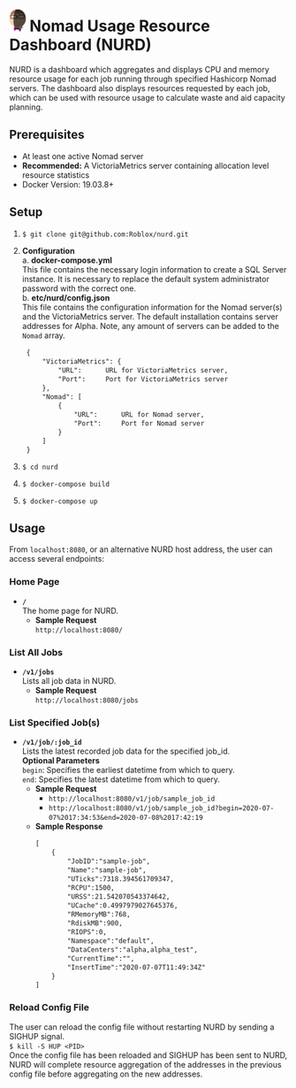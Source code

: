 # <img src="NURD.png" width="30" height="40" alt=":NURD:" class="emoji" title=":NURD:"/> Nomad Usage Resource Dashboard (NURD)
NURD is a dashboard which aggregates and displays CPU and memory resource usage for each job running through specified Hashicorp Nomad servers. The dashboard also displays resources requested by each job, which can be used with resource usage to calculate waste and aid capacity planning. 

## Prerequisites
* At least one active Nomad server
* **Recommended:** A VictoriaMetrics server containing allocation level resource statistics
* Docker Version: 19.03.8+

## Setup
1. `$ git clone git@github.com:Roblox/nurd.git`
2. **Configuration**<br>
    a. **docker-compose.yml**<br>
        This file contains the necessary login information to create a SQL Server instance. It is necessary to replace the default system administrator password with the correct one.<br>
    b. **etc/nurd/config.json**<br>
        This file contains the configuration information for the Nomad server(s) and the VictoriaMetrics server. The default installation contains server addresses for Alpha. Note, any amount of servers can be added to the `Nomad` array.

        {
            "VictoriaMetrics": {
                "URL":      URL for VictoriaMetrics server, 
                "Port":     Port for VictoriaMetrics server
            },
            "Nomad": [
                {
                    "URL":      URL for Nomad server, 
                    "Port":     Port for Nomad server
                }
            ]
        }
3. `$ cd nurd`
4. `$ docker-compose build`
5. `$ docker-compose up`

## Usage
From `localhost:8080`, or an alternative NURD host address, the user can access several endpoints:

### Home Page
* **`/`**<br>
The home page for NURD.
    * **Sample Request**<br>
    `http://localhost:8080/`

### List All Jobs
* **`/v1/jobs`**<br>
Lists all job data in NURD.
    * **Sample Request**<br>
    `http://localhost:8080/jobs`

### List Specified Job(s)
* **`/v1/job/:job_id`**<br>
Lists the latest recorded job data for the specified job_id.<br>
**Optional Parameters**<br>
`begin`: Specifies the earliest datetime from which to query.<br>
`end`: Specifies the latest datetime from which to query.<br>
    * **Sample Request**<br>
        * `http://localhost:8080/v1/job/sample_job_id`<br>
        * `http://localhost:8080/v1/job/sample_job_id?begin=2020-07-07%2017:34:53&end=2020-07-08%2017:42:19`
    * **Sample Response**<br>
        ```
        [
            {
                "JobID":"sample-job",
                "Name":"sample-job",
                "UTicks":7318.394561709347,
                "RCPU":1500,
                "URSS":21.542070543374642,
                "UCache":0.4997979027645376,
                "RMemoryMB":768,
                "RdiskMB":900,
                "RIOPS":0,
                "Namespace":"default",
                "DataCenters":"alpha,alpha_test",
                "CurrentTime":"",
                "InsertTime":"2020-07-07T11:49:34Z"
            }
        ]
        ```
### Reload Config File
The user can reload the config file without restarting NURD by sending a SIGHUP signal.<br>
`$ kill -S HUP <PID>`<br>
Once the config file has been reloaded and SIGHUP has been sent to NURD, NURD will complete resource aggregation of the addresses in the previous config file before aggregating on the new addresses. 